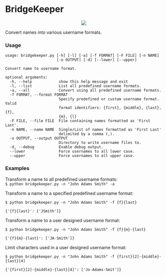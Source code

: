 # BridgeKeeper

<p align="center"><img src="https://media.giphy.com/media/e9aSISpSTtU4w/giphy.gif"></p>

Convert names into various username formats.

### Usage

```
usage: bridgekeeper.py [-h] [-l] [-a] [-f FORMAT] [-F FILE] [-n NAME]
                       [-o OUTPUT] [-d] [--lower] [--upper]

Convert name to username format.

optional arguments:
  -h, --help            show this help message and exit
  -l, --list            List all predefined username formats.
  -a, --all             Convert using all predefined username formats.
  -f FORMAT, --format FORMAT
                        Specify predefined or custom username format. Valid
                        format identifiers: {first}, {middle}, {last}, {f},
                        {m}, {l}
  -F FILE, --file FILE  File containing names formatted as 'First Last'.
  -n NAME, --name NAME  Single/List of names formatted as 'First Last'
                        delimited by a comma (,).
  -o OUTPUT, --output OUTPUT
                        Directory to write username files to.
  -d, --debug           Enable debug output.
  --lower               Force usernames to all lower case.
  --upper               Force usernames to all upper case.
```

### Examples

Transform a name to all predefined username formats:<br>
`$ python bridgekeeper.py -n "John Adams Smith" -a`

Transform a name to a specified predefined username format:<br>
```
$ python bridgekeeper.py -n "John Adams Smith" -f {f}{last}

{'{f}{last}': ['JSmith']}
```

Transform a name to a user designed username format:<br>
```
$ python bridgekeeper.py -n "John Adams Smith" -f {f}{m}-{last}

{'{f}{m}-{last}': ['JA-Smith']}
```

Limit characters used in a user designed username format:<br>
```
$ python bridgekeeper.py -n "John Adams Smith" -f {first}[2]-{middle}-{last}[4]

{'{first}[2]-{middle}-{last}[4]': ['Jo-Adams-Smit']}
```
